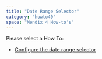 ```yaml
---
title: "Date Range Selector"
category: "howto40"
space: "Mendix 4 How-to's"
---
```

Please select a How To:

*   [Configure the date range selector](configure-the-date-range-selector)